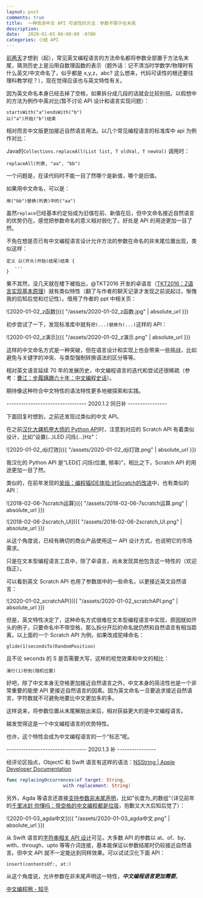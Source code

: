 ```yaml
---
layout: post
comments: true
title:  一种改进中文 API 可读性的方法：参数不限于在末尾
description: 
date:   2020-01-03 00:00:00 -0700
categories: 小结 API
---
```


[前两天](https://github.com/program-in-chinese/overview/issues/11#issuecomment-569463904)才想到（起），常见英文编程语言的方法命名都将参数全部置于方法名末尾，猜测历史上是沿用自数理函数的表示（题外话：记不清当时学数学/物理时有什么英文/中文命名了，似乎都是 x,y,z，abc? 这么想来，代码可读性的根还要往理科教学挖？），现在觉得应该也与英文特性有关。

因为英文命名本身已经去掉了空格，如果拆分成几段的话就会比较别扭。以假想中的方法为例作中英对比(暂不讨论 API 设计和语言实现问题）：
```
startsWith("a")endsWith("b")
以("a")开始("b")结束
```
相对而言中文版更加接近自然语言用法。以几个常见编程语言的标准库中 api 为例作对比：

Java的`Collections.replaceAll(List list, T oldVal, T newVal)`
调用时：
```
replaceAll(列表, "aa", "bb")
```
一个问题是，在读代码时不能一目了然哪个是新值，哪个是旧值。

如果用中文命名，可以是：
```
用("bb")替换(列表)中的("aa")
```
虽然`replace`已经基本约定俗成为旧值在前、新值在后，但中文命名接近自然语言的优势仍在。感觉把参数命名的意义相对弱化了。好处是 API 的用途更加一目了然。

不免在想是否已有中文编程语言设计允许方法的参数在命名的非末尾位置出现，类似这样：
```
定义 以(开头)开始(结尾)结束 {
   ...
}
```
果不其然，没几天就在楼下被指出，@TKT2016 开发的卓语言（[TKT2016：Z语言实现基本原理](https://zhuanlan.zhihu.com/p/40523508)）就有类似特性（翻了与作者的聊天记录才发现之前说起过，惭愧我的后知后觉和烂记性）。借用了作者的 ppt 中相关页：

![2020-01-02_z函数]({{ "/assets/2020-01-02_z函数.jpg" | absolute_url }})

初步尝试了一下，发现标准库中就有`把(...)替换为(...)`这样的 API：

![2020-01-02_z演示]({{ "/assets/2020-01-02_z演示.png" | absolute_url }})

这样的中文命名方式是一种突破，但在语言设计和实现上也会带来一些挑战，比如避免与关键字的冲突、与类型强制转换语法的区分等等。

相对英文语言延续 70 年的发展历史，中文编程语言的迭代和尝试还很稀疏（参考：[曹江：步履蹒跚六十年：中文编程史话](https://zhuanlan.zhihu.com/p/98677771)）。

期待像这种符合中文特性的语法特性更多地被探索和实践。

--------------------------------- 2020.1.2 同日补 ----------------

下面回复时想到，之前还发现过类似的中文 API。

在之前[汉化大疆机甲大师的 Python API](https://zhuanlan.zhihu.com/p/87999734)时，注意到对应的 Scratch API 有着类似设计，比如”设置(...)LED 闪烁(...)Hz"：

![2020-01-02_dji灯效]({{ "/assets/2020-01-02_dji灯效.png" | absolute_url }})

我汉化的 Python API 是“LED灯.闪烁(位置, 频率)”，相比之下，Scratch API 的用途更加一目了然。

类似的，在前年发现的[吴烜：编程猫IDE体验:对Scratch的改进](https://zhuanlan.zhihu.com/p/33650956)中，也有类似的 API：

![2018-02-06-7scratch运算]({{ "/assets/2018-02-06-7scratch运算.png" | absolute_url }})

![2018-02-06-2scratch_UI]({{ "/assets/2018-02-06-2scratch_UI.png" | absolute_url }})

从这个角度说，已经有确切的商业产品使用这一 API 设计方式，也说明它的市场需求。

只是在文本型编程语言工具中，除了卓语言，尚未发现其他包含这一特性的（欢迎指正）。

可以看到英文 Scratch API 也用了参数居中的一些命名，以更接近英文自然语言：

![2020-01-02_scratchAPI]({{ "/assets/2020-01-02_scratchAPI.png" | absolute_url }})

但是，英文特性决定了，这种命名方式很难在文本型编程语言中实现，原因就如开头的例子，只要命名中不带空格，那么拆分开后的命名就仍然和自然语言有相当距离，以上面的一个 Scratch API 为例，如果改成驼峰命名：
```
glide(1)secondsTo(RandomPosition)
```
且不论 seconds 的 S 是否需要大写，这样的视觉效果和中文的相比：
```
滑行(1)秒到(随机位置)
```
好吧，除了中文本身无空格更加接近自然语言之外，中文本身的简洁性也是一个非常重要的能使 API 更接近自然语言的因素。因为英文命名一旦要追求接近自然语言，字符数就不可避免地要比中文更加多的多。

这样说来，将参数位置从末尾解脱出来后，相对获益更大的是中文编程语言。

越发觉得这是一个中文编程语言的优势特性。

也许，这个特性会成为中文编程语言的一个“标志”呢。

--------------------------------- 2020.1.3 补 ----------------

经评论区指点，ObjectC 和 Swift 语言有这样的语法：[NSString | Apple Developer Documentation](https://developer.apple.com/documentation/foundation/nsstring/1412937-replacingoccurrences)
```swift
func replacingOccurrences(of target: String, 
                     with replacement: String)
```
另外，Agda 等语言还直接[支持参数非末尾声明](https://agda.readthedocs.io/en/v2.5.4.1/language/mixfix-operators.html#mixfix-operators)，比如”长度为_的数组“（详见前年的[千里冰封 你懂吗：带空格的中文编程都是垃圾](https://zhuanlan.zhihu.com/p/34805891)，抱歉又大大后知后觉了）：

![2020-01-03_agda中文]({{ "/assets/2020-01-03_agda中文.png" | absolute_url }})

从 Swift 语言的[字符串相关 API 设计](https://developer.apple.com/documentation/foundation/nsstring)可见，大多数 API 的参数以 at、of、by、with、through、upto 等等介词连接，基本能保证以参数结尾时仍较接近自然语言。但中文 API 就不一定能达到同样效果。可以试试汉化下面 API：
```
insert(contentsOf:, at:)
```
从这个角度说，允许参数在非末尾声明这一特性，***中文编程语言更加需要***。

[中文编程圈 - 知乎​](https://www.zhihu.com/club/1193188240134332416?ab_signature=CiRBSUFsTHBScE9nOUxCYzFueEFrb2lxZVRZVWcyV2RteXpfMD0SIDNiNGE5ODQ3ZjcxNTJkMzNlYzQzNzVjMWI2Zjk1N2QzGhAIAhIGNi4yNS4wGgQxNzM4)